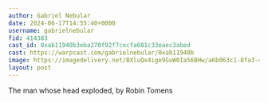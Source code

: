 ```yaml
---
author: Gabriel Nebular
date: 2024-06-17T14:55:40+0000
username: gabrielnebular
fid: 414383
cast_id: 0xab11940b3eba270f92f7cecfa601c33eaec3abed
cast: https://warpcast.com/gabrielnebular/0xab11940b
image: https://imagedelivery.net/BXluQx4ige9GuW0Ia56BHw/a6b063c1-8fa3-4adc-88b8-c79a4a8dc300/original
layout: post
---
```

The man whose head exploded, by Robin Tomens  

<img src='https://imagedelivery.net/BXluQx4ige9GuW0Ia56BHw/a6b063c1-8fa3-4adc-88b8-c79a4a8dc300/original' alt='' referrerpolicy='no-referrer'/>